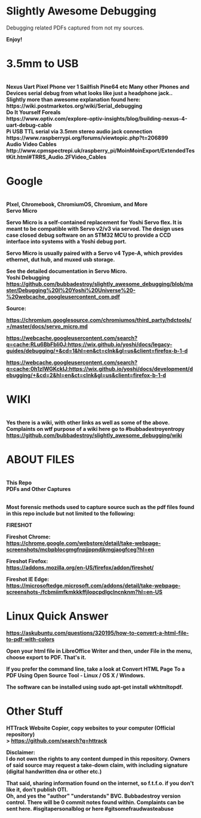 # Slightly Awesome Debugging<BR>
Debugging related PDFs captured from not my sources.
<BR>
  

<b>Enjoy!
<br>
# 3.5mm to USB
<br>
Nexus Uart Pixel Phone ver 1 Sailfish Pine64 etc Many other Phones and Devices serial debug from what looks like just a headphone jack..<br>
Slightly more than awesome explanation found here:<br>
https://wiki.postmarketos.org/wiki/Serial_debugging<br>
<b> Do It Yourself Foreals<br>
https://www.optiv.com/explore-optiv-insights/blog/building-nexus-4-uart-debug-cable
<br><b>Pi USB TTL serial via 3.5mm stereo audio jack connection<br>
https://www.raspberrypi.org/forums/viewtopic.php?t=206899<br>
<b>Audio Video Cables<br>
http://www.cpmspectrepi.uk/raspberry_pi/MoinMoinExport/ExtendedTestKit.html#TRRS_Audio.2FVideo_Cables

# Google
<br>
<b>PIxel, Chromebook, ChromiumOS, Chromium, and More

<br>
<b>Servo Micro</b>

Servo Micro is a self-contained replacement for Yoshi Servo flex. It is meant to be compatible with Servo v2/v3 via servod. The design uses case closed debug software on an STM32 MCU to provide a CCD interface into systems with a Yoshi debug port.<BR>

Servo Micro is usually paired with a Servo v4 Type-A, which provides ethernet, dut hub, and muxed usb storage.<BR>

See the detailed documentation in Servo Micro.
<br>
<b> Yoshi Debugging
<br>
https://github.com/bubbadestroy/slightly_awesome_debugging/blob/master/Debugging%20I%20Yoshi%20Universe%20-%20webcache_googleusercontent_com.pdf<BR>

Source: <BR>

https://chromium.googlesource.com/chromiumos/third_party/hdctools/+/master/docs/servo_micro.md<BR>

https://webcache.googleusercontent.com/search?q=cache:RLu6BbFbli0J:https://wix.github.io/yoshi/docs/legacy-guides/debugging/+&cd=1&hl=en&ct=clnk&gl=us&client=firefox-b-1-d<BR>

https://webcache.googleusercontent.com/search?q=cache:0h1zIWGKckIJ:https://wix.github.io/yoshi/docs/development/debugging/+&cd=2&hl=en&ct=clnk&gl=us&client=firefox-b-1-d<BR>

# WIKI
<br> Yes there is a wiki, with other links as well as some of the above. <br>Complaints on wtf purpose of a wiki here go to #bubbadestroyentropy <br>
https://github.com/bubbadestroy/slightly_awesome_debugging/wiki<br>
# ABOUT FILES 
<bR>This Repo
<BR><B>PDFs and Other Captures  <BR>

<br> Most forensic methods used to capture source such as the pdf files found in this repo include but not limited to the following:

<b>FIRESHOT

<b>Fireshot Chrome:<BR>
https://chrome.google.com/webstore/detail/take-webpage-screenshots/mcbpblocgmgfnpjjppndjkmgjaogfceg?hl=en

<b>Fireshot Firefox:<BR>
https://addons.mozilla.org/en-US/firefox/addon/fireshot/<BR>

<b>Fireshot IE Edge:<BR>
https://microsoftedge.microsoft.com/addons/detail/take-webpage-screenshots-/fcbmiimfkmkkkffjlopcpdlgclncnknm?hl=en-US<BR>


# Linux Quick Answer<BR>

https://askubuntu.com/questions/320195/how-to-convert-a-html-file-to-pdf-with-colors<BR>
  
  Open your html file in LibreOffice Writer and then, under File in the menu, choose export to PDF. That's it.<BR>

If you prefer the command line, take a look at Convert HTML Page To a PDF Using Open Source Tool - Linux / OS X / Windows.<BR>

The software can be installed using sudo apt-get install wkhtmltopdf.<BR>

# Other Stuff
HTTrack Website Copier, copy websites to your computer (Official repository)<br>>
https://github.com/search?q=httrack<BR>
  
  <b>Disclaimer:<BR>
I do not own the rights to any content dumped in this repository. Owners of said source may request a take-down claim, with including signature (digital handwritten dna or other etc.) <BR>

That said, sharing information found on the internet, so f.t.f.o. if you don't like it, don't publish OTI. <BR>
  Oh, and yes the "author" "understands" BVC. Bubbadestroy version control. There will be 0 commit notes found within. 
Complaints can be sent here. #isgitapersonalblog or here #gitsomefraudwasteabuse
